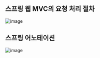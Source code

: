 ## 스프링 웹 MVC의 요청 처리 절차

![image](https://user-images.githubusercontent.com/81727895/167078906-5838c970-5e8a-484a-8c96-d6eb22d891c1.png)

## 스프링 어노테이션

![image](https://user-images.githubusercontent.com/81727895/167079024-9949d2e1-fc0e-4d7a-ae7e-f89d3a794821.png)


